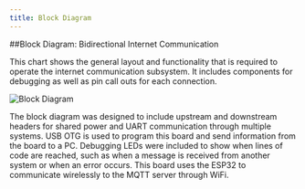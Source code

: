 ```yaml
---
title: Block Diagram
---
```


##Block Diagram: Bidirectional Internet Communication

This chart shows the general layout and functionality that is required to operate the internet communication subsystem. It includes components for debugging as well as pin call outs for each connection. 

![Block Diagram](https://github.com/kirkvolin/kirkvolin.github.io/blob/main/assets/Block%20Diagram/Volin%20Block%20Diagram.png?raw=true)

The block diagram was designed to include upstream and downstream headers for shared power and UART communication through multiple systems. USB OTG is used to program this board and send information from the board to a PC. Debugging LEDs were included to show when lines of code are reached, such as when a message is received from another system or when an error occurs. This board uses the ESP32 to communicate wirelessly to the MQTT server through WiFi. 
